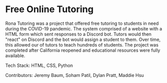 # Free Online Tutoring
Rona Tutoring was a project that offered free tutoring to students in need during the COVID-19 pandemic. The system comprised of a website with a HTML form which sent responses to a Discord bot. Tutors would then "react" on Discord and the bot would assign a student to them. Over time, this allowed our of tutors to teach hundreds of students. The project was completed after California reopened and educational resources were fully available. 

Tech Stack: HTML, CSS, Python

Contributors: Jeremy Baum, Soham Patil, Dylan Pratt, Maddie Hsu
